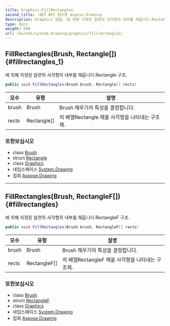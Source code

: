 ```yaml
---
title: Graphics.FillRectangles
second_title: .NET API 참조용 Aspose.Drawing
description: Graphics 방법. 에 의해 지정된 일련의 사각형의 내부를 채웁니다.Rectangle 구조.
type: docs
weight: 540
url: /ko/net/system.drawing/graphics/fillrectangles/
---
```

## FillRectangles(Brush, Rectangle[]) {#fillrectangles_1}

에 의해 지정된 일련의 사각형의 내부를 채웁니다.Rectangle 구조.

```csharp
public void FillRectangles(Brush brush, Rectangle[] rects)
```

| 모수 | 유형 | 설명 |
| --- | --- | --- |
| brush | Brush | Brush 채우기의 특성을 결정합니다. |
| rects | Rectangle[] | 의 배열Rectangle 채울 사각형을 나타내는 구조체. |

### 또한보십시오

* class [Brush](../../brush/)
* struct [Rectangle](../../rectangle/)
* class [Graphics](../)
* 네임스페이스 [System.Drawing](../../graphics/)
* 집회 [Aspose.Drawing](../../../)

---

## FillRectangles(Brush, RectangleF[]) {#fillrectangles}

에 의해 지정된 일련의 사각형의 내부를 채웁니다.RectangleF 구조.

```csharp
public void FillRectangles(Brush brush, RectangleF[] rects)
```

| 모수 | 유형 | 설명 |
| --- | --- | --- |
| brush | Brush | Brush 채우기의 특성을 결정합니다. |
| rects | RectangleF[] | 의 배열RectangleF 채울 사각형을 나타내는 구조체. |

### 또한보십시오

* class [Brush](../../brush/)
* struct [RectangleF](../../rectanglef/)
* class [Graphics](../)
* 네임스페이스 [System.Drawing](../../graphics/)
* 집회 [Aspose.Drawing](../../../)



